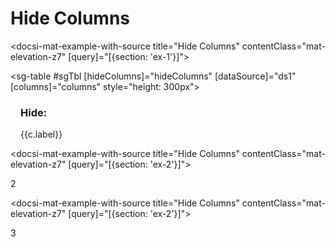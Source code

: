 # Hide Columns

<docsi-mat-example-with-source title="Hide Columns" contentClass="mat-elevation-z7" [query]="[{section: 'ex-1'}]">
  <!--@sac-example:ex-1-->
  <sg-table #sgTbl [hideColumns]="hideColumns" [dataSource]="ds1" [columns]="columns" style="height: 300px"></sg-table>
  <div fxLayout="row" fxLayoutAlign="start center" fxLayoutGap="16px" style="margin: 8px 16px">
    <h3>Hide: </h3>
    <mat-button-toggle-group multiple>
      <mat-button-toggle *ngFor="let c of sgTbl._store.allTable"
                        color="primary"
                        [value]="c" [checked]="hideColumns.indexOf(c.id) > -1"
                        (change)="toggleColumn(c.id)">{{c.label}}</mat-button-toggle>
    </mat-button-toggle-group>
  </div>
  <!--@sac-example:ex-1-->
</docsi-mat-example-with-source>

<docsi-mat-example-with-source title="Hide Columns" contentClass="mat-elevation-z7" [query]="[{section: 'ex-2'}]">
  <!--@sac-example:ex-2-->
  2
  <!--@sac-example:ex-2-->
</docsi-mat-example-with-source>

<docsi-mat-example-with-source title="Hide Columns" contentClass="mat-elevation-z7" [query]="[{section: 'ex-2'}]">
  <!--@sac-example:ex-3-->
  3
  <!--@sac-example:ex-3-->
</docsi-mat-example-with-source>
